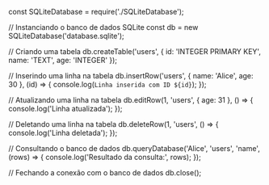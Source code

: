 const SQLiteDatabase = require('./SQLiteDatabase');

// Instanciando o banco de dados SQLite
const db = new SQLiteDatabase('database.sqlite');

// Criando uma tabela
db.createTable('users', {
    id: 'INTEGER PRIMARY KEY',
    name: 'TEXT',
    age: 'INTEGER'
});

// Inserindo uma linha na tabela
db.insertRow('users', { name: 'Alice', age: 30 }, (id) => {
    console.log(`Linha inserida com ID ${id}`);
});

// Atualizando uma linha na tabela
db.editRow(1, 'users', { age: 31 }, () => {
    console.log('Linha atualizada');
});

// Deletando uma linha na tabela
db.deleteRow(1, 'users', () => {
    console.log('Linha deletada');
});

// Consultando o banco de dados
db.queryDatabase('Alice', 'users', 'name', (rows) => {
    console.log('Resultado da consulta:', rows);
});

// Fechando a conexão com o banco de dados
db.close();
